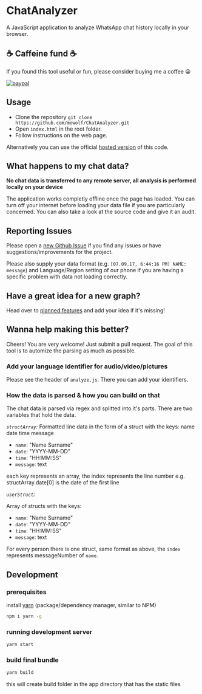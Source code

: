 # ChatAnalyzer

A JavaScript application to analyze WhatsApp chat history locally in your browser.

## ☕️ Caffeine fund ☕️

If you found this tool useful or fun, please consider buying me a coffee 😀

[![paypal](https://www.paypalobjects.com/en_US/i/btn/btn_donateCC_LG.gif)](https://www.paypal.com/cgi-bin/webscr?cmd=_s-xclick&hosted_button_id=5PTUQRRMS2X6E)

## Usage

* Clone the repository `git clone https://github.com/mowolf/ChatAnalyzer.git`
* Open `index.html` in the root folder.
* Follow instructions on the web page.

Alternatively you can use the official [hosted version](https://chatanalyzer.moritzwolf.com) of this code.

## What happens to my chat data?

**No chat data is transferred to any remote server, all analysis is performed locally on your device**

The application works completly offline once the page has loaded. You can turn off your internet before loading your data file if you are particularly concerned. You can also take a look at the source code and give it an audit.

## Reporting Issues

Please open a [new Github Issue](https://github.com/mowolf/ChatAnalyzer/issues/new) if you find any issues or have suggestions/improvements for the project.

Please also supply your data format (e.g. `[07.09.17, 6:44:16 PM] NAME: message`) and Language/Region setting of our phone if you are having a specific problem with data not loading correctly.

## Have a great idea for a new graph?

Head over to [planned features](https://github.com/mowolf/ChatAnalyzer/labels/enhancement) and add your idea if it's missing!

## Wanna help making this better?

Cheers! You are very welcome! Just submit a pull request. The goal of this tool is to automize the parsing as much as possible.

### Add your language identifier for audio/video/pictures

Please see the header of `analyze.js`. There you can add your identifiers.

### How the data is parsed & how you can build on that

The chat data is parsed via regex and splitted into it's parts. There are two variables that hold the data.

*`structArray`:*
Formatted line data in the form of a struct with the keys: name date time message

- `name`: "Name Surname"
- `date`: "YYYY-MM-DD"
- `time`: "HH:MM:SS"
- `message`: text

each key represents an array, the index represents the line number
e.g. structArray.date[0] is the date of the first line

*`userStruct`:*

Array of structs with the keys:

- `name`: "Name Surname"
- `date`: "YYYY-MM-DD"
- `time`: "HH:MM:SS"
- `message`: text

For every person there is one struct, same format as above, the `index` represents messageNumber of `name`.


## Development

### prerequisites
install [yarn](https://yarnpkg.com/en/) (package/dependency manager, similar to NPM)
```bash
npm i yarn -g
```

### running development server
```bash
yarn start
```

### build final bundle
```bash
yarn build
```
this will create build folder in the app directory that has the static files

